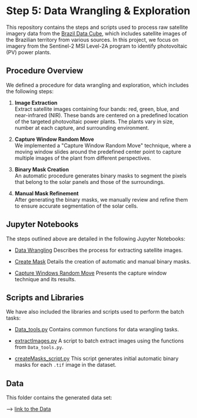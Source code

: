 # Step 5: Data Wrangling & Exploration

This repository contains the steps and scripts used to process raw satellite imagery data from the [Brazil Data Cube](https://data.inpe.br/bdc/web/en/home-page-2/), which includes satellite images of the Brazilian territory from various sources. In this project, we focus on imagery from the Sentinel-2 MSI Level-2A program to identify photovoltaic (PV) power plants.

## Procedure Overview

We defined a procedure for data wrangling and exploration, which includes the following steps:

1. **Image Extraction**  
   Extract satellite images containing four bands: red, green, blue, and near-infrared (NIR). These bands are centered on a predefined location of the targeted photovoltaic power plants. The plants vary in size, number at each capture, and surrounding environment.

2. **Capture Window Random Move**  
   We implemented a "Capture Window Random Move" technique, where a moving window slides around the predefined center point to capture multiple images of the plant from different perspectives.

3. **Binary Mask Creation**  
   An automatic procedure generates binary masks to segment the pixels that belong to the solar panels and those of the surroundings.

4. **Manual Mask Refinement**  
   After generating the binary masks, we manually review and refine them to ensure accurate segmentation of the solar cells.

## Jupyter Notebooks

The steps outlined above are detailed in the following Jupyter Notebooks:

- [Data Wrangling](./Data_Wrangling.ipynb) 
  Describes the process for extracting satellite images. 
  
- [Create Mask](./CreateMask.ipynb)
  Details the creation of automatic and manual binary masks.
  
- [Capture Windows Random Move](./CaptureWindow_random_move.ipynb)
  Presents the capture window technique and its results.


## Scripts and Libraries

We have also included the libraries and scripts used to perform the batch tasks:

- [Data_tools.py](./Data_tools.py)
  Contains common functions for data wrangling tasks.

- [extractImages.py](./extractImages_script.py)
  A script to batch extract images using the functions from `Data_tools.py`.

- [createMasks_script.py](./createMasks_script.py)
  This script generates initial automatic binary masks for each `.tif` image in the dataset.
  
## Data

This folder contains the generated data set:

--> [link to the Data](https://drive.google.com/drive/folders/1F5sMzaN9w8H9CAqDXCyqiVYR6RTYHNeP?usp=sharing)